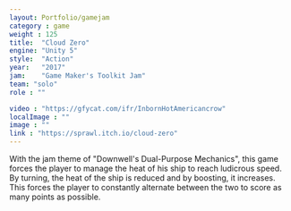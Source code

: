```yaml
---
layout: Portfolio/gamejam
category : game
weight : 125
title:  "Cloud Zero"
engine: "Unity 5"
style:  "Action"
year:   "2017"
jam: 	"Game Maker's Toolkit Jam"
team: "solo"
role : ""

video : "https://gfycat.com/ifr/InbornHotAmericancrow"
localImage : ""
image : ""
link : "https://sprawl.itch.io/cloud-zero"
---
```

With the jam theme of "Downwell's Dual-Purpose Mechanics", this game forces the player to manage the heat of his ship to reach ludicrous speed. By turning, the heat of the ship is reduced and by boosting, it increases. This forces the player to constantly alternate between the two to score as many points as possible.